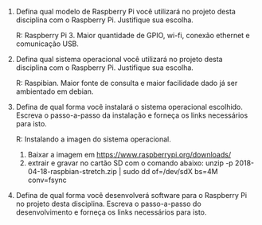 1. Defina qual modelo de Raspberry Pi você utilizará no projeto desta disciplina com o Raspberry Pi. Justifique sua escolha.

	R: Raspberry Pi 3. Maior quantidade de GPIO, wi-fi, conexão ethernet e comunicação USB.

2. Defina qual sistema operacional você utilizará no projeto desta disciplina com o Raspberry Pi. Justifique sua escolha.

	R: Raspibian. Maior fonte de consulta e maior facilidade dado já ser ambientado em debian.

3. Defina de qual forma você instalará o sistema operacional escolhido. Escreva o passo-a-passo da instalação e forneça os links necessários para isto.

	R: Instalando a imagen do sistema operacional.
	1) Baixar a imagem em https://www.raspberrypi.org/downloads/
	2) extrair e gravar no cartão SD com o comando abaixo:
		unzip -p 2018-04-18-raspbian-stretch.zip | sudo dd of=/dev/sdX bs=4M conv=fsync

4. Defina de qual forma você desenvolverá software para o Raspberry Pi no projeto desta disciplina. Escreva o passo-a-passo do desenvolvimento e forneça os links necessários para isto.


